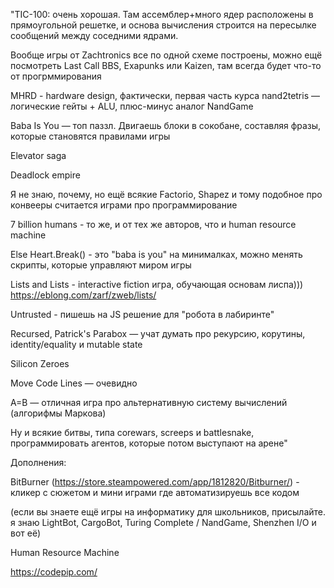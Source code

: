 "TIC-100: очень хорошая. Там ассемблер+много ядер расположены в прямоугольной решетке, и основа вычисления строится на пересылке сообщений между соседними ядрами.

Вообще игры от Zachtronics все по одной схеме построены, можно ещё посмотреть Last Call BBS, Exapunks или Kaizen, там всегда будет что-то от прогрммирования

MHRD - hardware design, фактически,  первая часть курса nand2tetris — логические гейты + ALU, плюс-минус аналог NandGame

Baba Is You — топ паззл. Двигаешь блоки в сокобане, составляя фразы, которые становятся правилами игры

Elevator saga

Deadlock empire

Я не знаю, почему, но ещё всякие Factorio, Shapez и тому подобное про конвееры считается играми про программирование

7 billion humans - то же, и от тех же авторов, что и human resource machine

Else Heart.Break() - это "baba is you" на минималках, можно менять скрипты, которые управляют миром игры

Lists and Lists - interactive fiction игра, обучающая основам лиспа)))
https://eblong.com/zarf/zweb/lists/

Untrusted - пишешь на JS решение для "робота в лабиринте"

Recursed, Patrick's Parabox — учат думать про рекурсию, корутины, identity/equality и mutable state

Silicon Zeroes

Move Code Lines — очевидно

A=B — отличная игра про альтернативную систему вычислений (алгорифмы Маркова)

Ну и всякие битвы, типа corewars, screeps и battlesnake, программировать агентов, которые потом выступают на арене"

Дополнения:

BitBurner (https://store.steampowered.com/app/1812820/Bitburner/) - кликер с сюжетом и мини играми где автоматизируешь все кодом

(если вы знаете ещё игры на информатику для школьников, присылайте. я знаю LightBot, CargoBot, Turing Complete / NandGame, Shenzhen I/O и вот её)

Human Resource Machine

https://codepip.com/

